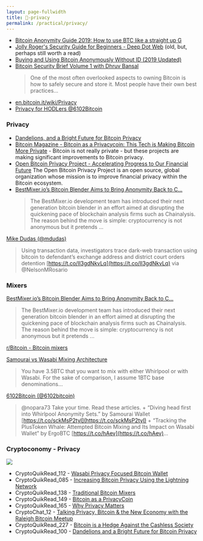 ```yaml
---
layout: page-fullwidth
title: 🌽-privacy
permalink: /practical/privacy/
---
```




* [Bitcoin Anonymity Guide 2019: How to use BTC like a straight up G](https://www.coincache.net/2019/01/02/bitcoin-anonymity-guide-2019-how-to-use-btc-like-a-straight-up-g/?v=3e8d115eb4b3) 
* [Jolly Roger's Security Guide for Beginners - Deep Dot Web](https://gir.pub/deepdotweb/jolly-rogers-security-guide-for-beginners/) (old, but, perhaps still worth a read) 
* [Buying and Using Bitcoin Anonymously Without ID (2019 Updated)](https://99bitcoins.com/buy-bitcoin/anonymously-without-id/)
* [Bitcoin Security Brief Volume 1 with Dhruv Bansal](https://link.medium.com/hYHYNewq9Y)
  > One of the most often overlooked aspects to owning Bitcoin is how to safely secure and store it. Most people have their own best practices…
* [en.bitcoin.it/wiki/Privacy](https://en.bitcoin.it/wiki/Privacy)
* [Privacy for HODLers @6102Bitcoin](https://github.com/6102bitcoin/FAQ/blob/master/hodl-privacy.md)

### Privacy

* [Dandelions, and a Bright Future for Bitcoin Privacy](https://medium.com/@thecryptoconomy/dandelions-and-a-bright-future-for-bitcoin-privacy-712dbc4b1ec5)
* [Bitcoin Magazine - Bitcoin as a Privacycoin: This Tech is Making Bitcoin More Private](https://bitcoinmagazine.com/articles/bitcoin-privacycoin-tech-making-bitcoin-more-private/) - Bitcoin is not really private - but these projects are making significant improvements to Bitcoin privacy.
* [Open Bitcoin Privacy Project - Accelerating Progress to Our Financial Future](http://www.openbitcoinprivacyproject.org/)
  The Open Bitcoin Privacy Project is an open source, global organization whose mission is to improve financial privacy within the Bitcoin ecosystem.
* [BestMixer.io’s Bitcoin Blender Aims to Bring Anonymity Back to C...](https://thebitcoinnews.com/bestmixer-ios-bitcoin-blender-aims-to-bring-anonymity-back-to-crypto/)
  >The BestMixer.io development team has introduced their next generation bitcoin blender in an effort aimed at disrupting the quickening pace of blockchain analysis firms such as Chainalysis. The reason behind the move is simple: cryptocurrency is not anonymous but it pretends ...


[Mike Dudas (@mdudas)](https://twitter.com/mdudas/status/1165745781862780929?s=12)
  > Using transaction data, investigators trace dark-web transaction using bitcoin to defendant’s exchange address and district court orders detention [https://t.co/Il3gdNkvLq](https://t.co/Il3gdNkvLq) via @NelsonMRosario


### Mixers


[BestMixer.io’s Bitcoin Blender Aims to Bring Anonymity Back to C...](https://thebitcoinnews.com/bestmixer-ios-bitcoin-blender-aims-to-bring-anonymity-back-to-crypto/)
  > The BestMixer.io development team has introduced their next generation bitcoin blender in an effort aimed at disrupting the quickening pace of blockchain analysis firms such as Chainalysis. The reason behind the move is simple: cryptocurrency is not anonymous but it pretends ...

[r/Bitcoin - Bitcoin mixers](https://www.reddit.com/r/Bitcoin/comments/az9rap/bitcoin_mixers/)

[Samourai vs Wasabi Mixing Architecture](https://medium.com/@nopara73/samourai-vs-wasabi-mixing-architecture-18b92b3ca17b)
  > You have 3.5BTC that you want to mix with either Whirlpool or with Wasabi. For the sake of comparison, I assume 1BTC base denominations…

[6102Bitcoin (@6102bitcoin)](https://twitter.com/6102bitcoin/status/1187623411343867905?s=20)
  > @nopara73 Take your time. Read these articles. + “Diving head first into Whirlpool Anonymity Sets.” by Samourai Wallet [https://t.co/sckMsP2tyI](https://t.co/sckMsP2tyI) + “Tracking the PlusToken Whale: Attempted Bitcoin Mixing and Its Impact on Wasabi Wallet” by ErgoBTC [https://t.co/hAev](https://t.co/hAev)...


### Cryptoconomy - Privacy

[![](https://imgur.com/jkXirjP.png)](https://medium.com/@nopara73/wasabi-privacy-focused-bitcoin-wallet-for-desktop-3962d567045a)


* CryptoQuikRead_112 - [Wasabi Privacy Focused Bitcoin Wallet](https://anchor.fm/thecryptoconomy/episodes/CryptoQuikRead_112---Wasabi-Privacy-Focused-Bitcoin-Wallet-e2ndr4)
* CryptoQuikRead_085 - [Increasing Bitcoin Privacy Using the Lightning Network](https://anchor.fm/thecryptoconomy/episodes/CryptoQuikRead_085---Increasing-Bitcoin-Privacy-Using-the-Lightning-Network-e2ndru)
* CryptoQuikRead_138 - [Traditional Bitcoin Mixers](https://anchor.fm/thecryptoconomy/episodes/CryptoQuikRead_138---Traditional-Bitcoin-Mixers-e2ndq5)
* CryptoQuikRead_149 - [Bitcoin as a PrivacyCoin](https://anchor.fm/thecryptoconomy/episodes/CryptoQuikRead_149---Bitcoin-as-a-PrivacyCoin-e2ndpr)
* CryptoQuikRead_165 - [Why Privacy Matters](https://anchor.fm/thecryptoconomy/episodes/CryptoQuikRead_165---Why-Privacy-Matters-e2ndp9)
* CryptoChat_12 - [Talking Privacy, Bitcoin & the New Economy with the Raleigh Bitcoin Meetup](https://anchor.fm/thecryptoconomy/episodes/CryptoChat_12---Talking-Privacy--Bitcoin--the-New-Economy-with-the-Raleigh-Bitcoin-Meetup-e4ar2g)
* CryptoQuikRead_227 - [Bitcoin is a Hedge Against the Cashless Society](https://anchor.fm/thecryptoconomy/episodes/CryptoQuikRead_227---Bitcoin-is-a-Hedge-Against-the-Cashless-Society-e3l5ne)
* CryptoQuikRead_100 - [Dandelions and a Bright Future for Bitcoin Privacy](https://anchor.fm/thecryptoconomy/episodes/CryptoQuikRead_100---Dandelions-and-a-Bright-Future-for-Bitcoin-Privacy-e2ndrg)

